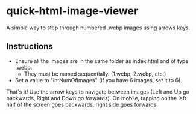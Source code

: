 # quick-html-image-viewer
A simple way to step through numbered .webp images using arrows keys.

## Instructions
- Ensure all the images are in the same folder as index.html and of type .webp.
  - They must be named sequentially. (1.webp, 2.webp, etc.)
- Set a value to "intNumOfImages" (if you have 6 images, set it to 6).

That's it! Use the arrow keys to navigate between images (Left and Up go backwards, Right and Down go forwards). On mobile, tapping on the left half of the screen goes backwards, right side goes forwards.
